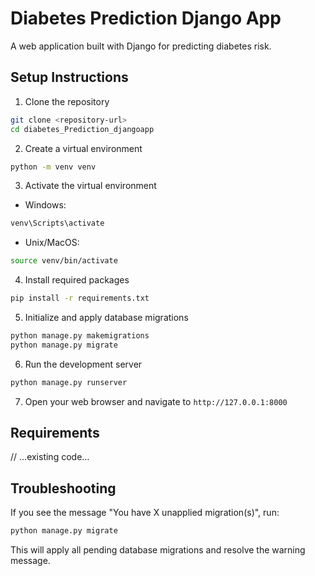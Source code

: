 # Diabetes Prediction Django App

A web application built with Django for predicting diabetes risk.

## Setup Instructions

1. Clone the repository
```bash
git clone <repository-url>
cd diabetes_Prediction_djangoapp
```

2. Create a virtual environment
```bash
python -m venv venv
```

3. Activate the virtual environment
- Windows:
```bash
venv\Scripts\activate
```
- Unix/MacOS:
```bash
source venv/bin/activate
```

4. Install required packages
```bash
pip install -r requirements.txt
```

5. Initialize and apply database migrations
```bash
python manage.py makemigrations
python manage.py migrate
```

6. Run the development server
```bash
python manage.py runserver
```

7. Open your web browser and navigate to `http://127.0.0.1:8000`

## Requirements
// ...existing code...

## Troubleshooting

If you see the message "You have X unapplied migration(s)", run:
```bash
python manage.py migrate
```

This will apply all pending database migrations and resolve the warning message.
